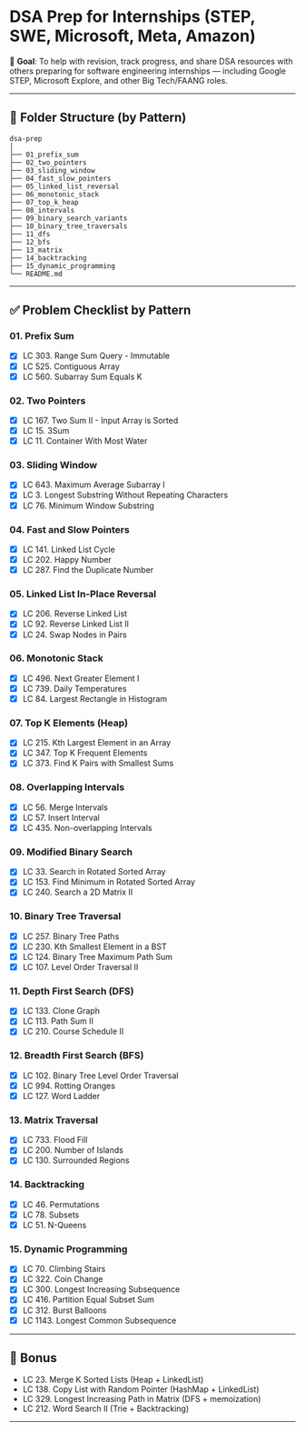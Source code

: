 # DSA Prep for Internships (STEP, SWE, Microsoft, Meta, Amazon)

  
🎯 **Goal**: To help with revision, track progress, and share DSA resources with others preparing for software engineering internships — including Google STEP, Microsoft Explore, and other Big Tech/FAANG roles.

---

## 📂 Folder Structure (by Pattern)

```
dsa-prep
│
├── 01_prefix_sum
├── 02_two_pointers
├── 03_sliding_window
├── 04_fast_slow_pointers
├── 05_linked_list_reversal
├── 06_monotonic_stack
├── 07_top_k_heap
├── 08_intervals
├── 09_binary_search_variants
├── 10_binary_tree_traversals
├── 11_dfs
├── 12_bfs
├── 13_matrix
├── 14_backtracking
├── 15_dynamic_programming
└── README.md
```

---

## ✅ Problem Checklist by Pattern

### 01. Prefix Sum
- [x] LC 303. Range Sum Query - Immutable
- [x] LC 525. Contiguous Array
- [x] LC 560. Subarray Sum Equals K

### 02. Two Pointers
- [x] LC 167. Two Sum II - Input Array is Sorted
- [x] LC 15. 3Sum
- [x] LC 11. Container With Most Water

### 03. Sliding Window
- [x] LC 643. Maximum Average Subarray I
- [x] LC 3. Longest Substring Without Repeating Characters
- [x] LC 76. Minimum Window Substring

### 04. Fast and Slow Pointers
- [x] LC 141. Linked List Cycle
- [x] LC 202. Happy Number
- [x] LC 287. Find the Duplicate Number

### 05. Linked List In-Place Reversal
- [x] LC 206. Reverse Linked List
- [x] LC 92. Reverse Linked List II
- [x] LC 24. Swap Nodes in Pairs

### 06. Monotonic Stack
- [x] LC 496. Next Greater Element I
- [x] LC 739. Daily Temperatures
- [x] LC 84. Largest Rectangle in Histogram

### 07. Top K Elements (Heap)
- [x] LC 215. Kth Largest Element in an Array
- [x] LC 347. Top K Frequent Elements
- [x] LC 373. Find K Pairs with Smallest Sums

### 08. Overlapping Intervals
- [x] LC 56. Merge Intervals
- [x] LC 57. Insert Interval
- [x] LC 435. Non-overlapping Intervals

### 09. Modified Binary Search
- [x] LC 33. Search in Rotated Sorted Array
- [x] LC 153. Find Minimum in Rotated Sorted Array
- [x] LC 240. Search a 2D Matrix II

### 10. Binary Tree Traversal
- [x] LC 257. Binary Tree Paths
- [x] LC 230. Kth Smallest Element in a BST
- [x] LC 124. Binary Tree Maximum Path Sum
- [x] LC 107. Level Order Traversal II

### 11. Depth First Search (DFS)
- [x] LC 133. Clone Graph
- [x] LC 113. Path Sum II
- [x] LC 210. Course Schedule II

### 12. Breadth First Search (BFS)
- [x] LC 102. Binary Tree Level Order Traversal
- [x] LC 994. Rotting Oranges
- [x] LC 127. Word Ladder

### 13. Matrix Traversal
- [x] LC 733. Flood Fill
- [x] LC 200. Number of Islands
- [x] LC 130. Surrounded Regions

### 14. Backtracking
- [x] LC 46. Permutations
- [x] LC 78. Subsets
- [x] LC 51. N-Queens

### 15. Dynamic Programming
- [x] LC 70. Climbing Stairs
- [x] LC 322. Coin Change
- [x] LC 300. Longest Increasing Subsequence
- [x] LC 416. Partition Equal Subset Sum
- [x] LC 312. Burst Balloons
- [x] LC 1143. Longest Common Subsequence

---

## 🌟 Bonus 
- LC 23. Merge K Sorted Lists (Heap + LinkedList)
- LC 138. Copy List with Random Pointer (HashMap + LinkedList)
- LC 329. Longest Increasing Path in Matrix (DFS + memoization)
- LC 212. Word Search II (Trie + Backtracking)

---
